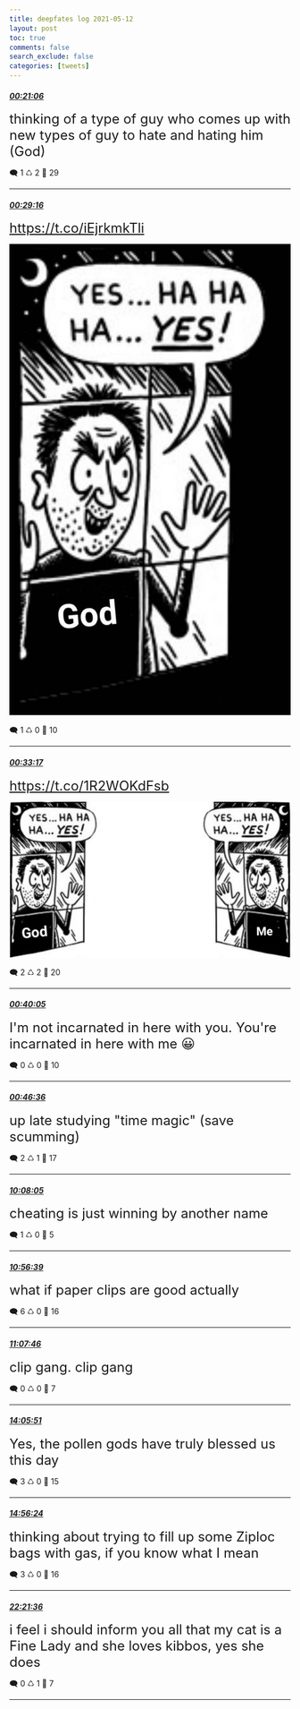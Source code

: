 ```yaml
---
title: deepfates log 2021-05-12
layout: post
toc: true
comments: false
search_exclude: false
categories: [tweets]
---
```



#### <a href = "https://twitter.com/deepfates/status/1392364192032694273">*00:21:06*</a>

<font size="5">thinking of a type of guy who comes up with new types of guy to hate and hating him (God)</font>



🗨️ 1 ♺ 2 🤍  29   

---
    
#### <a href = "https://twitter.com/deepfates/status/1392366247010992133">*00:29:16*</a>

<font size="5"> https://t.co/iEjrkmkTli</font>

![image from twitter](/images/from_twitter/E1KtuGcVkAQ_8dP.jpg)


🗨️ 1 ♺ 0 🤍  10   

---
    
#### <a href = "https://twitter.com/deepfates/status/1392367255170600962">*00:33:17*</a>

<font size="5"> https://t.co/1R2WOKdFsb</font>

![image from twitter](/images/from_twitter/E1KuowbVgAMa_la.jpg)


🗨️ 2 ♺ 2 🤍  20   

---
    
#### <a href = "https://twitter.com/deepfates/status/1392368966408957952">*00:40:05*</a>

<font size="5">I'm not incarnated in here with you. You're incarnated in here with me 😀</font>



🗨️ 0 ♺ 0 🤍  10   

---
    
#### <a href = "https://twitter.com/deepfates/status/1392370606658658304">*00:46:36*</a>

<font size="5">up late studying "time magic" (save scumming)</font>



🗨️ 2 ♺ 1 🤍  17   

---
    
#### <a href = "https://twitter.com/deepfates/status/1392511911166496769">*10:08:05*</a>

<font size="5">cheating is just winning by another name</font>



🗨️ 1 ♺ 0 🤍  5   

---
    
#### <a href = "https://twitter.com/deepfates/status/1392524133334806530">*10:56:39*</a>

<font size="5">what if paper clips are good actually</font>



🗨️ 6 ♺ 0 🤍  16   

---
    
#### <a href = "https://twitter.com/deepfates/status/1392526929853509636">*11:07:46*</a>

<font size="5">clip gang. clip gang</font>



🗨️ 0 ♺ 0 🤍  7   

---
    
#### <a href = "https://twitter.com/deepfates/status/1392571747342323712">*14:05:51*</a>

<font size="5">Yes, the pollen gods have truly blessed us this day</font>



🗨️ 3 ♺ 0 🤍  15   

---
    
#### <a href = "https://twitter.com/deepfates/status/1392584467982602240">*14:56:24*</a>

<font size="5">thinking about trying to fill up some Ziploc bags with gas, if you know what I mean</font>



🗨️ 3 ♺ 0 🤍  16   

---
    
#### <a href = "https://twitter.com/deepfates/status/1392696505157382144">*22:21:36*</a>

<font size="5">i feel i should inform you all that my cat is a Fine Lady and she loves kibbos, yes she does</font>



🗨️ 0 ♺ 1 🤍  7   

---
    
            

